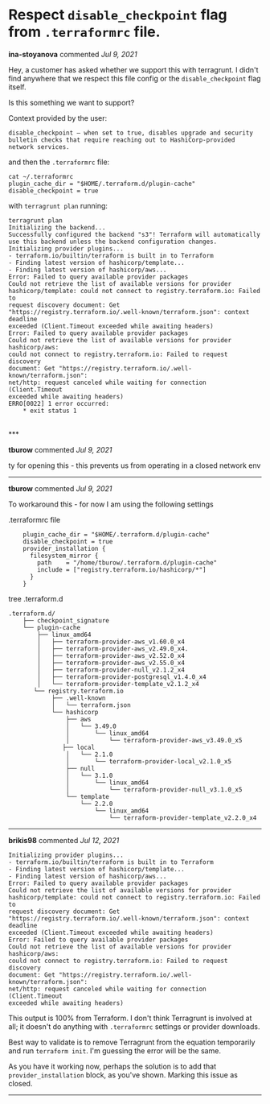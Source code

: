 # Respect `disable_checkpoint` flag from `.terraformrc` file.

**ina-stoyanova** commented *Jul 9, 2021*

Hey, a customer has asked whether we support this with terragrunt. I didn't find anywhere that we respect this file config or the `disable_checkpoint` flag itself. 

Is this something we want to support?

Context provided by the user:
```
disable_checkpoint — when set to true, disables upgrade and security bulletin checks that require reaching out to HashiCorp-provided network services.
```

and then the `.terraformrc` file:

```
cat ~/.terraformrc
plugin_cache_dir = "$HOME/.terraform.d/plugin-cache"
disable_checkpoint = true
```

with `terragrunt plan` running:
```
terragrunt plan
Initializing the backend...
Successfully configured the backend "s3"! Terraform will automatically
use this backend unless the backend configuration changes.
Initializing provider plugins...
- terraform.io/builtin/terraform is built in to Terraform
- Finding latest version of hashicorp/template...
- Finding latest version of hashicorp/aws...
Error: Failed to query available provider packages
Could not retrieve the list of available versions for provider
hashicorp/template: could not connect to registry.terraform.io: Failed to
request discovery document: Get
"https://registry.terraform.io/.well-known/terraform.json": context deadline
exceeded (Client.Timeout exceeded while awaiting headers)
Error: Failed to query available provider packages
Could not retrieve the list of available versions for provider hashicorp/aws:
could not connect to registry.terraform.io: Failed to request discovery
document: Get "https://registry.terraform.io/.well-known/terraform.json":
net/http: request canceled while waiting for connection (Client.Timeout
exceeded while awaiting headers)
ERRO[0022] 1 error occurred:
	* exit status 1
```
<br />
***


**tburow** commented *Jul 9, 2021*

ty for opening this - this prevents us from operating in a closed network env

***

**tburow** commented *Jul 9, 2021*

To workaround this - for now I am using the following settings

.terraformrc file
```    
    plugin_cache_dir = "$HOME/.terraform.d/plugin-cache" 
    disable_checkpoint = true
    provider_installation {
      filesystem_mirror {
        path    = "/home/tburow/.terraform.d/plugin-cache"
        include = ["registry.terraform.io/hashicorp/*"]
      }
    }
```
tree .terraform.d
```    
.terraform.d/
    ├── checkpoint_signature
    └── plugin-cache
        ├── linux_amd64
        │   ├── terraform-provider-aws_v1.60.0_x4
        │   ├── terraform-provider-aws_v2.49.0_x4. 
        │   ├── terraform-provider-aws_v2.52.0_x4
        │   ├── terraform-provider-aws_v2.55.0_x4
        │   ├── terraform-provider-null_v2.1.2_x4
        │   ├── terraform-provider-postgresql_v1.4.0_x4
        │   └── terraform-provider-template_v2.1.2_x4
       └── registry.terraform.io
            ├── .well-known
            │   └── terraform.json
            └── hashicorp
                ├── aws
                │   └── 3.49.0
                │       └── linux_amd64
                │           └── terraform-provider-aws_v3.49.0_x5
               ├── local
                │   └── 2.1.0
                │       └── terraform-provider-local_v2.1.0_x5
                ├── null
                │   └── 3.1.0
                │       └── linux_amd64
                │           └── terraform-provider-null_v3.1.0_x5
                └── template
                    └── 2.2.0
                        └── linux_amd64
                            └── terraform-provider-template_v2.2.0_x4
```
***

**brikis98** commented *Jul 12, 2021*

```
Initializing provider plugins...
- terraform.io/builtin/terraform is built in to Terraform
- Finding latest version of hashicorp/template...
- Finding latest version of hashicorp/aws...
Error: Failed to query available provider packages
Could not retrieve the list of available versions for provider
hashicorp/template: could not connect to registry.terraform.io: Failed to
request discovery document: Get
"https://registry.terraform.io/.well-known/terraform.json": context deadline
exceeded (Client.Timeout exceeded while awaiting headers)
Error: Failed to query available provider packages
Could not retrieve the list of available versions for provider hashicorp/aws:
could not connect to registry.terraform.io: Failed to request discovery
document: Get "https://registry.terraform.io/.well-known/terraform.json":
net/http: request canceled while waiting for connection (Client.Timeout
exceeded while awaiting headers)
```

This output is 100% from Terraform. I don't think Terragrunt is involved at all; it doesn't do anything with `.terraformrc` settings or provider downloads. 

Best way to validate is to remove Terragrunt from the equation temporarily and run `terraform init`. I'm guessing the error will be the same.

As you have it working now, perhaps the solution is to add that `provider_installation` block, as you've shown. Marking this issue as closed.
***

